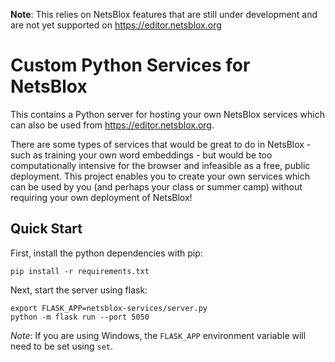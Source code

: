 **Note**: This relies on NetsBlox features that are still under development and are not yet supported on https://editor.netsblox.org

# Custom Python Services for NetsBlox
This contains a Python server for hosting your own NetsBlox services which can also be used from https://editor.netsblox.org.

There are some types of services that would be great to do in NetsBlox - such as training your own word embeddings - but would be too computationally intensive for the browser and infeasible as a free, public deployment. This project enables you to create your own services which can be used by you (and perhaps your class or summer camp) without requiring your own deployment of NetsBlox!

## Quick Start
First, install the python dependencies with pip:
```
pip install -r requirements.txt
```
Next, start the server using flask:
```
export FLASK_APP=netsblox-services/server.py
python -m flask run --port 5050
```

*Note*: If you are using Windows, the `FLASK_APP` environment variable will need to be set using `set`.
